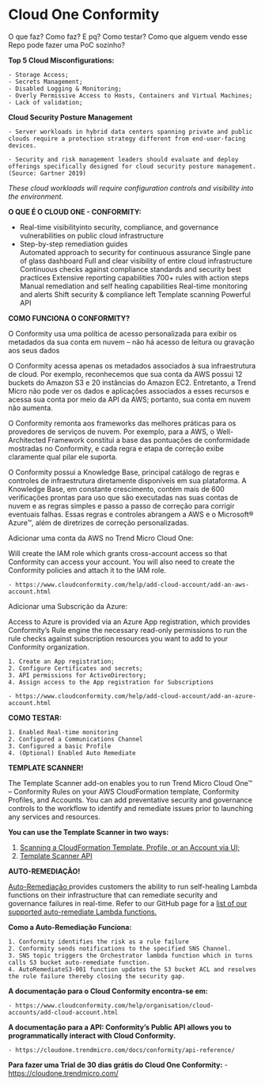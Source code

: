 # Cloud One Conformity

O que faz? Como faz? E pq? Como testar? Como que alguem vendo esse Repo pode fazer uma PoC sozinho?

<b>Top 5 Cloud Misconfigurations: </b>

    - Storage Access;
    - Secrets Management;
    - Disabled Logging & Monitoring;
    - Overly Permissive Access to Hosts, Containers and Virtual Machines;
    - Lack of validation;

<b>Cloud Security Posture Management</b>

    - Server workloads in hybrid data centers spanning private and public clouds require a protection strategy different from end-user-facing devices.

    - Security and risk management leaders should evaluate and deploy offerings specifically designed for cloud security posture management. (Source: Gartner 2019)

<i>These cloud workloads will require configuration controls and visibility into the environment. </i>

<b>O QUE É O CLOUD ONE - CONFORMITY:</b>

<ul>

<li> Real-time visibilityinto security, compliance, and governance vulnerabilities on public cloud infrastructure </li>

<li> Step-by-step remediation guides </li>
Automated approach to security for continuous assurance
Single pane of glass dashboard
Full and clear visibility of entire cloud infrastructure
Continuous checks against compliance standards and security best practices
Extensive reporting capabilities
700+ rules with action steps
Manual remediation and self healing capabilities
Real-time monitoring and alerts
Shift security & compliance left
Template scanning
Powerful API



</ul>

<b>COMO FUNCIONA O CONFORMITY? </b>

O Conformity usa uma política de acesso personalizada para exibir os metadados da sua conta em nuvem – não há acesso de leitura ou
gravação aos seus dados

O Conformity acessa apenas os metadados associados à sua infraestrutura de cloud. Por exemplo, reconhecemos que sua conta da AWS
possui 12 buckets do Amazon S3 e 20 instâncias do Amazon EC2. Entretanto, a Trend Micro não pode ver os dados e aplicações associados
a esses recursos e acessa sua conta por meio da API da AWS; portanto, sua conta em nuvem não aumenta. 

O Conformity remonta aos frameworks das melhores práticas para os provedores de serviços
de nuvem. Por exemplo, para a AWS, o Well-Architected Framework constitui a base das
pontuações de conformidade mostradas no Conformity, e cada regra e etapa de correção
exibe claramente qual pilar ele suporta.

O Conformity possui a Knowledge Base, principal catálogo de regras e controles de
infraestrutura diretamente disponíveis em sua plataforma. A Knowledge Base, em constante
crescimento, contém mais de 600 verificações prontas para uso que são executadas nas suas
contas de nuvem e as regras simples e passo a passo de correção para corrigir eventuais
falhas. Essas regras e controles abrangem a AWS e o Microsoft® Azure™, além de diretrizes de
correção personalizadas.


Adicionar uma conta da AWS no Trend Micro Cloud One:

Will create the IAM role which grants cross-account access so that Conformity can access your account. You will also need to create the Conformity policies and attach it to the IAM role. 

    - https://www.cloudconformity.com/help/add-cloud-account/add-an-aws-account.html


Adicionar uma Subscrição da Azure:

Access to Azure is provided via an Azure App registration, which provides Conformity’s Rule engine the necessary read-only permissions to run the rule checks against subscription resources you want to add to your Conformity organization.

    1. Create an App registration;
    2. Configure Certificates and secrets;
    3. API permissions for ActiveDirectory;
    4. Assign access to the App registration for Subscriptions

    - https://www.cloudconformity.com/help/add-cloud-account/add-an-azure-account.html


<b> COMO TESTAR: </b>

    1. Enabled Real-time monitoring
    2. Configured a Communications Channel
    3. Configured a basic Profile
    4. (Optional) Enabled Auto Remediate

<b> TEMPLATE SCANNER! </b>

The Template Scanner add-on enables you to run Trend Micro Cloud One™ – Conformity Rules on your AWS CloudFormation template, Conformity Profiles, and Accounts. You can add preventative security and governance controls to the workflow to identify and remediate issues prior to launching any services and resources.

<b>You can use the Template Scanner in two ways: </b>

1. <a href="https://www.cloudconformity.com/help/template-scanner.html#scan-via-ui">Scanning a CloudFormation Template, Profile, or an Account via UI; </a>
2. <a href="https://github.com/cloudconformity/documentation-api/blob/master/TemplateScanner.md"> Template Scanner API </a>

<b> AUTO-REMEDIAÇÃO! </b>

<a href="https://www.cloudconformity.com/help/rules/model-check/failed-check-resolution/auto-remediation.html" > Auto-Remediação </a> provides customers the ability to run self-healing Lambda functions on their infrastructure that can remediate security and governance failures in real-time. Refer to our GitHub page for a <a href="https://github.com/cloudconformity/auto-remediate/tree/master/functions">list of our supported auto-remediate Lambda functions.</a>

<b>Como a Auto-Remediação Funciona: </b>

    1. Conformity identifies the risk as a rule failure
    2. Conformity sends notifications to the specified SNS Channel.
    3. SNS topic triggers the Orchestrator lambda function which in turns calls S3 bucket auto-remediate function.
    4. AutoRemediateS3-001 function updates the S3 bucket ACL and resolves the rule failure thereby closing the security gap.

<b>A documentação para o Cloud Conformity encontra-se em: </b>

    - https://www.cloudconformity.com/help/organisation/cloud-accounts/add-cloud-account.html


<b> A documentação para a API: Conformity’s Public API allows you to programmatically interact with Cloud Conformity. </b>

    - https://cloudone.trendmicro.com/docs/conformity/api-reference/


<b>Para fazer uma Trial de 30 dias grátis do Cloud One Conformity:</b>
    - https://cloudone.trendmicro.com/